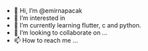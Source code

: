 - 👋 Hi, I’m @emirnapacak
- 👀 I’m interested in 
- 🌱 I’m currently learning flutter, c and python.
- 💞️ I’m looking to collaborate on ...
- 📫 How to reach me ...

<!---
emirnapacak/emirnapacak is a ✨ special ✨ repository because its `README.md` (this file) appears on your GitHub profile.
You can click the Preview link to take a look at your changes.
--->

